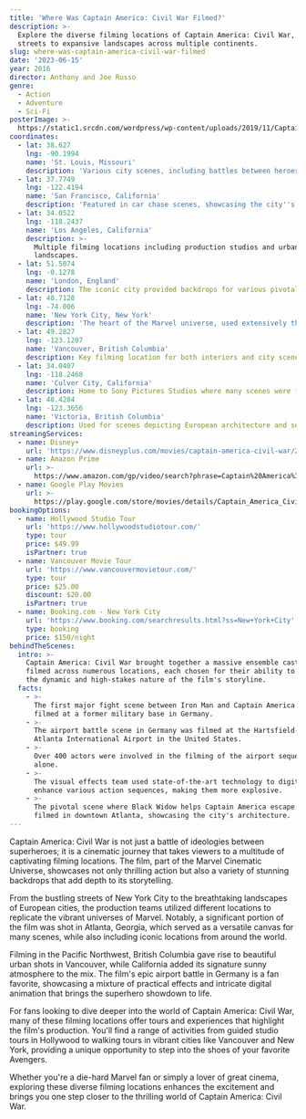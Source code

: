 ```yaml
---
title: 'Where Was Captain America: Civil War Filmed?'
description: >-
  Explore the diverse filming locations of Captain America: Civil War, from city
  streets to expansive landscapes across multiple continents.
slug: where-was-captain-america-civil-war-filmed
date: '2023-06-15'
year: 2016
director: Anthony and Joe Russo
genre:
  - Action
  - Adventure
  - Sci-Fi
posterImage: >-
  https://static1.srcdn.com/wordpress/wp-content/uploads/2019/11/Captain-America-Civil-War.jpg
coordinates:
  - lat: 38.627
    lng: -90.1994
    name: 'St. Louis, Missouri'
    description: 'Various city scenes, including battles between heroes.'
  - lat: 37.7749
    lng: -122.4194
    name: 'San Francisco, California'
    description: 'Featured in car chase scenes, showcasing the city''s iconic hills.'
  - lat: 34.0522
    lng: -118.2437
    name: 'Los Angeles, California'
    description: >-
      Multiple filming locations including production studios and urban
      landscapes.
  - lat: 51.5074
    lng: -0.1278
    name: 'London, England'
    description: The iconic city provided backdrops for various pivotal scenes.
  - lat: 40.7128
    lng: -74.006
    name: 'New York City, New York'
    description: 'The heart of the Marvel universe, used extensively throughout the film.'
  - lat: 49.2827
    lng: -123.1207
    name: 'Vancouver, British Columbia'
    description: Key filming location for both interiors and city scenes.
  - lat: 34.0407
    lng: -118.2468
    name: 'Culver City, California'
    description: Home to Sony Pictures Studios where many scenes were filmed.
  - lat: 48.4284
    lng: -123.3656
    name: 'Victoria, British Columbia'
    description: Used for scenes depicting European architecture and settings.
streamingServices:
  - name: Disney+
    url: 'https://www.disneyplus.com/movies/captain-america-civil-war/2s0dWcV5h6Hv'
  - name: Amazon Prime
    url: >-
      https://www.amazon.com/gp/video/search?phrase=Captain%20America%3A%20Civil%20War
  - name: Google Play Movies
    url: >-
      https://play.google.com/store/movies/details/Captain_America_Civil_War?id=5ApOwIwiVmI.P
bookingOptions:
  - name: Hollywood Studio Tour
    url: 'https://www.hollywoodstudiotour.com/'
    type: tour
    price: $49.99
    isPartner: true
  - name: Vancouver Movie Tour
    url: 'https://www.vancouvermovietour.com/'
    type: tour
    price: $25.00
    discount: $20.00
    isPartner: true
  - name: Booking.com - New York City
    url: 'https://www.booking.com/searchresults.html?ss=New+York+City'
    type: booking
    price: $150/night
behindTheScenes:
  intro: >-
    Captain America: Civil War brought together a massive ensemble cast and was
    filmed across numerous locations, each chosen for their ability to capture
    the dynamic and high-stakes nature of the film's storyline.
  facts:
    - >-
      The first major fight scene between Iron Man and Captain America was
      filmed at a former military base in Germany.
    - >-
      The airport battle scene in Germany was filmed at the Hartsfield-Jackson
      Atlanta International Airport in the United States.
    - >-
      Over 400 actors were involved in the filming of the airport sequence
      alone.
    - >-
      The visual effects team used state-of-the-art technology to digitally
      enhance various action sequences, making them more explosive.
    - >-
      The pivotal scene where Black Widow helps Captain America escape was
      filmed in downtown Atlanta, showcasing the city's architecture.
---
```


<CaptainAmericaCivilWarGuide />

Captain America: Civil War is not just a battle of ideologies between superheroes; it is a cinematic journey that takes viewers to a multitude of captivating filming locations. The film, part of the Marvel Cinematic Universe, showcases not only thrilling action but also a variety of stunning backdrops that add depth to its storytelling.

From the bustling streets of New York City to the breathtaking landscapes of European cities, the production teams utilized different locations to replicate the vibrant universes of Marvel. Notably, a significant portion of the film was shot in Atlanta, Georgia, which served as a versatile canvas for many scenes, while also including iconic locations from around the world.

Filming in the Pacific Northwest, British Columbia gave rise to beautiful urban shots in Vancouver, while California added its signature sunny atmosphere to the mix. The film's epic airport battle in Germany is a fan favorite, showcasing a mixture of practical effects and intricate digital animation that brings the superhero showdown to life.

For fans looking to dive deeper into the world of Captain America: Civil War, many of these filming locations offer tours and experiences that highlight the film's production. You'll find a range of activities from guided studio tours in Hollywood to walking tours in vibrant cities like Vancouver and New York, providing a unique opportunity to step into the shoes of your favorite Avengers.

Whether you're a die-hard Marvel fan or simply a lover of great cinema, exploring these diverse filming locations enhances the excitement and brings you one step closer to the thrilling world of Captain America: Civil War.
